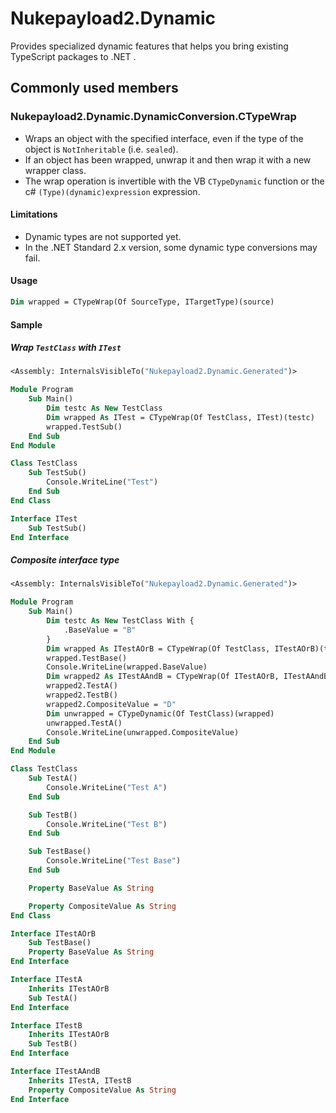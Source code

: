 # Nukepayload2.Dynamic
Provides specialized dynamic features that helps you bring existing TypeScript packages to .NET .

## Commonly used members
### Nukepayload2.Dynamic.DynamicConversion.CTypeWrap
- Wraps an object with the specified interface, even if the type of the object is `NotInheritable` (i.e. `sealed`).
- If an object has been wrapped, unwrap it and then wrap it with a new wrapper class.
- The wrap operation is invertible with the VB `CTypeDynamic` function or the c# `(Type)(dynamic)expression` expression.

#### Limitations
- Dynamic types are not supported yet.
- In the .NET Standard 2.x version, some dynamic type conversions may fail.

#### Usage
```vb
Dim wrapped = CTypeWrap(Of SourceType, ITargetType)(source)
```

#### Sample

##### Wrap `TestClass` with `ITest`

```vb
<Assembly: InternalsVisibleTo("Nukepayload2.Dynamic.Generated")>

Module Program
    Sub Main()
        Dim testc As New TestClass
        Dim wrapped As ITest = CTypeWrap(Of TestClass, ITest)(testc)
        wrapped.TestSub()
    End Sub
End Module

Class TestClass
    Sub TestSub()
        Console.WriteLine("Test")
    End Sub
End Class

Interface ITest
    Sub TestSub()
End Interface
```

##### Composite interface type

```vb
<Assembly: InternalsVisibleTo("Nukepayload2.Dynamic.Generated")>

Module Program
    Sub Main()
        Dim testc As New TestClass With {
            .BaseValue = "B"
        }
        Dim wrapped As ITestAOrB = CTypeWrap(Of TestClass, ITestAOrB)(testc)
        wrapped.TestBase()
        Console.WriteLine(wrapped.BaseValue)
        Dim wrapped2 As ITestAAndB = CTypeWrap(Of ITestAOrB, ITestAAndB)(wrapped)
        wrapped2.TestA()
        wrapped2.TestB()
        wrapped2.CompositeValue = "D"
        Dim unwrapped = CTypeDynamic(Of TestClass)(wrapped)
        unwrapped.TestA()
        Console.WriteLine(unwrapped.CompositeValue)
    End Sub
End Module

Class TestClass
    Sub TestA()
        Console.WriteLine("Test A")
    End Sub

    Sub TestB()
        Console.WriteLine("Test B")
    End Sub

    Sub TestBase()
        Console.WriteLine("Test Base")
    End Sub

    Property BaseValue As String

    Property CompositeValue As String
End Class

Interface ITestAOrB
    Sub TestBase()
    Property BaseValue As String
End Interface

Interface ITestA
    Inherits ITestAOrB
    Sub TestA()
End Interface

Interface ITestB
    Inherits ITestAOrB
    Sub TestB()
End Interface

Interface ITestAAndB
    Inherits ITestA, ITestB
    Property CompositeValue As String
End Interface
```
